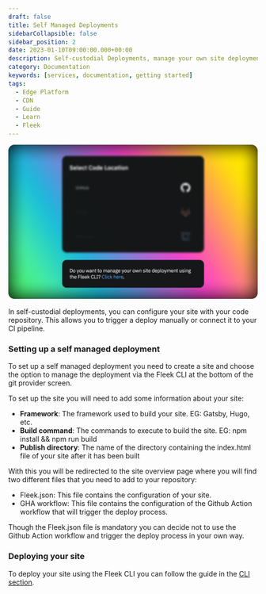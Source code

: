 ```yaml
---
draft: false
title: Self Managed Deployments
sidebarCollapsible: false
sidebar_position: 2
date: 2023-01-10T09:00:00.000+00:00
description: Self-custodial Deployments, manage your own site deployment using the Fleek CLI.
category: Documentation
keywords: [services, documentation, getting started]
tags:
  - Edge Platform
  - CDN
  - Guide
  - Learn
  - Fleek
---
```


![](../images/self-managed-ui.png)

In self-custodial deployments, you can configure your site with your code repository. This allows you to trigger a deploy manually or connect it to your CI pipeline.

### Setting up a self managed deployment

To set up a self managed deployment you need to create a site and choose the option to manage the deployment via the Fleek CLI at the bottom of the git provider screen.

To set up the site you will need to add some information about your site:

- **Framework**: The framework used to build your site. EG: Gatsby, Hugo, etc.
- **Build command**: The commands to execute to build the site. EG: npm install && npm run build
- **Publish directory**: The name of the directory containing the index.html file of your site after it has been built

With this you will be redirected to the site overview page where you will find two different files that you need to add to your repository:

- Fleek.json: This file contains the configuration of your site.
- GHA workflow: This file contains the configuration of the Github Action workflow that will trigger the deploy process.

Though the Fleek.json file is mandatory you can decide not to use the Github Action workflow and trigger the deploy process in your own way.

### Deploying your site

To deploy your site using the Fleek CLI you can follow the guide in the [CLI section](/docs/cli/sites).
